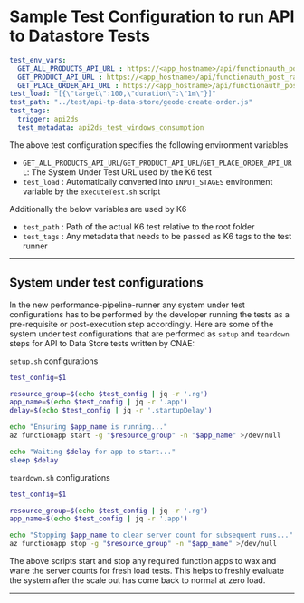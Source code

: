 # Sample Test Configuration to run API to Datastore Tests

```yaml
test_env_vars:  
  GET_ALL_PRODUCTS_API_URL : https://<app_hostname>/api/functionauth_post_rawrequest?code=<app_auth_code>
  GET_PRODUCT_API_URL : https://<app_hostname>/api/functionauth_post_rawrequest?code=<app_auth_code>
  GET_PLACE_ORDER_API_URL : https://<app_hostname>/api/functionauth_post_rawrequest?code=<app_auth_code>
test_load: "[{\"target\":100,\"duration\":\"1m\"}]"
test_path: "../test/api-tp-data-store/geode-create-order.js"
test_tags:  
  trigger: api2ds
  test_metadata: api2ds_test_windows_consumption
```

The above test configuration specifies the following environment variables

- `GET_ALL_PRODUCTS_API_URL`/`GET_PRODUCT_API_URL`/`GET_PLACE_ORDER_API_URL`: The System Under Test URL used by the K6 test
- `test_load` : Automatically converted into `INPUT_STAGES` environment variable by the `executeTest.sh` script

Additionally the below variables are used by K6

- `test_path` : Path of the actual K6 test relative to the root folder
- `test_tags` : Any metadata that needs to be passed as K6 tags to the test runner

---

## System under test configurations

In the new performance-pipeline-runner any system under test configurations has to be performed by the developer running the tests as a pre-requisite or post-execution step accordingly. Here are some of the system under test configurations that are performed as `setup` and `teardown` steps for API to Data Store tests written by CNAE:

`setup.sh` configurations

```bash
test_config=$1

resource_group=$(echo $test_config | jq -r '.rg')
app_name=$(echo $test_config | jq -r '.app')
delay=$(echo $test_config | jq -r '.startupDelay')

echo "Ensuring $app_name is running..."
az functionapp start -g "$resource_group" -n "$app_name" >/dev/null

echo "Waiting $delay for app to start..."
sleep $delay 
```

`teardown.sh` configurations

```bash
test_config=$1

resource_group=$(echo $test_config | jq -r '.rg')
app_name=$(echo $test_config | jq -r '.app')

echo "Stopping $app_name to clear server count for subsequent runs..."
az functionapp stop -g "$resource_group" -n "$app_name" >/dev/null
```

The above scripts start and stop any required function apps to wax and wane the server counts for fresh load tests. This helps to freshly evaluate the system after the scale out has come back to normal at zero load.

---

